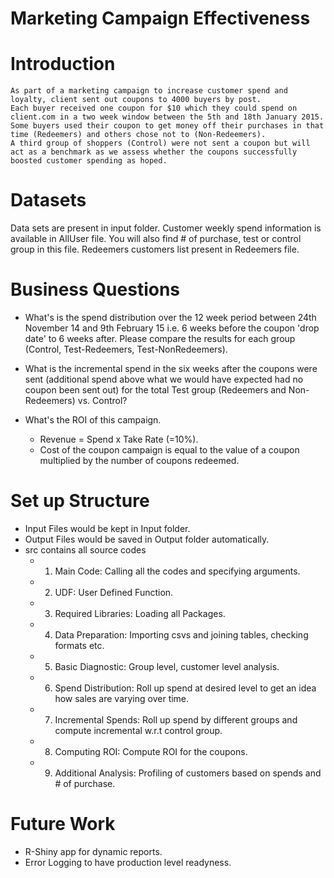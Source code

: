 Marketing Campaign Effectiveness
================================

# Introduction

```
As part of a marketing campaign to increase customer spend and loyalty, client sent out coupons to 4000 buyers by post. 
Each buyer received one coupon for $10 which they could spend on client.com in a two week window between the 5th and 18th January 2015. 
Some buyers used their coupon to get money off their purchases in that time (Redeemers) and others chose not to (Non-Redeemers). 
A third group of shoppers (Control) were not sent a coupon but will act as a benchmark as we assess whether the coupons successfully 
boosted customer spending as hoped.
```

# Datasets

Data sets are present in input folder. Customer weekly spend information is available in AllUser file. You will also find # of purchase, test or control group in this file. Redeemers customers list present in Redeemers file.

# Business Questions

* What's is the spend distribution over the 12 week period between 24th November 14 and 9th February 15 i.e. 6 weeks before the coupon 'drop date' to 6 weeks after. Please compare the results for each group (Control, Test-Redeemers, Test-NonRedeemers).

* What is the incremental spend in the six weeks after the coupons were sent (additional spend above what we would have expected had no coupon been sent out) for the total Test group (Redeemers and Non-Redeemers) vs. Control?

* What's the ROI of this campaign. 
	* Revenue = Spend x Take Rate (=10%). 
	* Cost of the coupon campaign is equal to the value of a coupon multiplied by the number of coupons redeemed.
	
# Set up Structure

* Input Files would be kept in Input folder.
* Output Files would be saved in Output folder automatically.
* src contains all source codes
	* 1. Main Code: Calling all the codes and specifying arguments.
	* 2. UDF: User Defined Function.
	* 3. Required Libraries: Loading all Packages.
	* 4. Data Preparation: Importing csvs and joining tables, checking formats etc.
	* 5. Basic Diagnostic: Group level, customer level analysis.
	* 6. Spend Distribution: Roll up spend at desired level to get an idea how sales are varying over time.
	* 7. Incremental Spends: Roll up spend by different groups and compute incremental w.r.t control group.
	* 8. Computing ROI: Compute ROI for the coupons.
	* 9. Additional Analysis: Profiling of customers based on spends and # of purchase. 

# Future Work

* R-Shiny app for dynamic reports.
* Error Logging to have production level readyness.